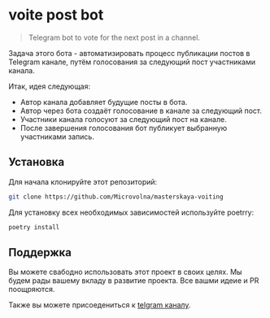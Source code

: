 # voite post bot

> Telegram bot to vote for the next post in a channel.

Задача этого бота - автоматизировать процесс публикации постов в
Telegram канале, путём голосования за следующий пост участниками канала.

Итак, идея следующая:

- Автор канала добавляет будущие посты в бота.
- Автор через бота создаёт голосование в канале за следующий пост.
- Участники канала голосуют за следующий пост на канале.
- После завершения голосования бот публикует выбранную участниками запись.


## Установка

Для начала клонируйте этот репозиторий:

```sh
git clone https://github.com/Microvolna/masterskaya-voiting
```

Для установку всех необходимых зависимостей используйте poetrry:

```sh
poetry install
```


## Поддержка

Вы можете свабодно использовать этот проект в своих целях.
Мы будем рады вашему вкладу в развитие проекта.
Все вашми идеие и PR поощряются.

Также вы можете присоедениться к [telgram каналу](https://t.me/masterskaya_AI).
